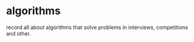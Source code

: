 algorithms
==========

record all about algorithms that solve problems in interviews, competitions and other.
